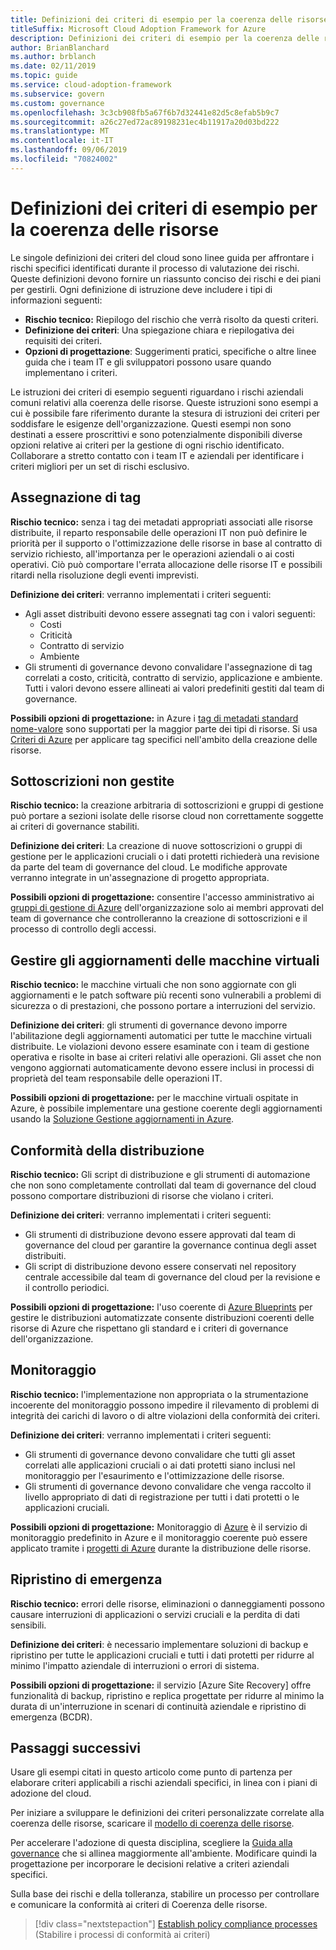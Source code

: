 ```yaml
---
title: Definizioni dei criteri di esempio per la coerenza delle risorse
titleSuffix: Microsoft Cloud Adoption Framework for Azure
description: Definizioni dei criteri di esempio per la coerenza delle risorse
author: BrianBlanchard
ms.author: brblanch
ms.date: 02/11/2019
ms.topic: guide
ms.service: cloud-adoption-framework
ms.subservice: govern
ms.custom: governance
ms.openlocfilehash: 3c3cb908fb5a67f6b7d32441e82d5c8efab5b9c7
ms.sourcegitcommit: a26c27ed72ac89198231ec4b11917a20d03bd222
ms.translationtype: MT
ms.contentlocale: it-IT
ms.lasthandoff: 09/06/2019
ms.locfileid: "70824002"
---
```

# <a name="resource-consistency-sample-policy-statements"></a>Definizioni dei criteri di esempio per la coerenza delle risorse

Le singole definizioni dei criteri del cloud sono linee guida per affrontare i rischi specifici identificati durante il processo di valutazione dei rischi. Queste definizioni devono fornire un riassunto conciso dei rischi e dei piani per gestirli. Ogni definizione di istruzione deve includere i tipi di informazioni seguenti:

- **Rischio tecnico:** Riepilogo del rischio che verrà risolto da questi criteri.
- **Definizione dei criteri**: Una spiegazione chiara e riepilogativa dei requisiti dei criteri.
- **Opzioni di progettazione**: Suggerimenti pratici, specifiche o altre linee guida che i team IT e gli sviluppatori possono usare quando implementano i criteri.

Le istruzioni dei criteri di esempio seguenti riguardano i rischi aziendali comuni relativi alla coerenza delle risorse. Queste istruzioni sono esempi a cui è possibile fare riferimento durante la stesura di istruzioni dei criteri per soddisfare le esigenze dell'organizzazione. Questi esempi non sono destinati a essere proscrittivi e sono potenzialmente disponibili diverse opzioni relative ai criteri per la gestione di ogni rischio identificato. Collaborare a stretto contatto con i team IT e aziendali per identificare i criteri migliori per un set di rischi esclusivo.

## <a name="tagging"></a>Assegnazione di tag

**Rischio tecnico:** senza i tag dei metadati appropriati associati alle risorse distribuite, il reparto responsabile delle operazioni IT non può definire le priorità per il supporto o l'ottimizzazione delle risorse in base al contratto di servizio richiesto, all'importanza per le operazioni aziendali o ai costi operativi. Ciò può comportare l'errata allocazione delle risorse IT e possibili ritardi nella risoluzione degli eventi imprevisti.

**Definizione dei criteri**: verranno implementati i criteri seguenti:

- Agli asset distribuiti devono essere assegnati tag con i valori seguenti:
  - Costi
  - Criticità
  - Contratto di servizio
  - Ambiente
- Gli strumenti di governance devono convalidare l'assegnazione di tag correlati a costo, criticità, contratto di servizio, applicazione e ambiente. Tutti i valori devono essere allineati ai valori predefiniti gestiti dal team di governance.

**Possibili opzioni di progettazione:** in Azure i [tag di metadati standard nome-valore](/azure/azure-resource-manager/resource-group-using-tags) sono supportati per la maggior parte dei tipi di risorse. Si usa [Criteri di Azure](/azure/governance/policy/overview) per applicare tag specifici nell'ambito della creazione delle risorse.

## <a name="ungoverned-subscriptions"></a>Sottoscrizioni non gestite

**Rischio tecnico:** la creazione arbitraria di sottoscrizioni e gruppi di gestione può portare a sezioni isolate delle risorse cloud non correttamente soggette ai criteri di governance stabiliti.

**Definizione dei criteri**: La creazione di nuove sottoscrizioni o gruppi di gestione per le applicazioni cruciali o i dati protetti richiederà una revisione da parte del team di governance del cloud. Le modifiche approvate verranno integrate in un'assegnazione di progetto appropriata.

**Possibili opzioni di progettazione:** consentire l'accesso amministrativo ai [gruppi di gestione di Azure](/azure/governance/management-groups) dell'organizzazione solo ai membri approvati del team di governance che controlleranno la creazione di sottoscrizioni e il processo di controllo degli accessi.

## <a name="manage-updates-to-virtual-machines"></a>Gestire gli aggiornamenti delle macchine virtuali

**Rischio tecnico:** le macchine virtuali che non sono aggiornate con gli aggiornamenti e le patch software più recenti sono vulnerabili a problemi di sicurezza o di prestazioni, che possono portare a interruzioni del servizio.

**Definizione dei criteri**: gli strumenti di governance devono imporre l'abilitazione degli aggiornamenti automatici per tutte le macchine virtuali distribuite. Le violazioni devono essere esaminate con i team di gestione operativa e risolte in base ai criteri relativi alle operazioni. Gli asset che non vengono aggiornati automaticamente devono essere inclusi in processi di proprietà del team responsabile delle operazioni IT.

**Possibili opzioni di progettazione:** per le macchine virtuali ospitate in Azure, è possibile implementare una gestione coerente degli aggiornamenti usando la [Soluzione Gestione aggiornamenti in Azure](/azure/automation/automation-update-management).

## <a name="deployment-compliance"></a>Conformità della distribuzione

**Rischio tecnico:** Gli script di distribuzione e gli strumenti di automazione che non sono completamente controllati dal team di governance del cloud possono comportare distribuzioni di risorse che violano i criteri.

**Definizione dei criteri**: verranno implementati i criteri seguenti:

- Gli strumenti di distribuzione devono essere approvati dal team di governance del cloud per garantire la governance continua degli asset distribuiti.
- Gli script di distribuzione devono essere conservati nel repository centrale accessibile dal team di governance del cloud per la revisione e il controllo periodici.

**Possibili opzioni di progettazione:** l'uso coerente di [Azure Blueprints](/azure/governance/blueprints) per gestire le distribuzioni automatizzate consente distribuzioni coerenti delle risorse di Azure che rispettano gli standard e i criteri di governance dell'organizzazione.

## <a name="monitoring"></a>Monitoraggio

**Rischio tecnico:** l'implementazione non appropriata o la strumentazione incoerente del monitoraggio possono impedire il rilevamento di problemi di integrità dei carichi di lavoro o di altre violazioni della conformità dei criteri.

**Definizione dei criteri**: verranno implementati i criteri seguenti:

- Gli strumenti di governance devono convalidare che tutti gli asset correlati alle applicazioni cruciali o ai dati protetti siano inclusi nel monitoraggio per l'esaurimento e l'ottimizzazione delle risorse.
- Gli strumenti di governance devono convalidare che venga raccolto il livello appropriato di dati di registrazione per tutti i dati protetti o le applicazioni cruciali.

**Possibili opzioni di progettazione:** Monitoraggio di [Azure](/azure/azure-monitor/overview) è il servizio di monitoraggio predefinito in Azure e il monitoraggio coerente può essere applicato tramite i [progetti di Azure](/azure/governance/blueprints) durante la distribuzione delle risorse.

## <a name="disaster-recovery"></a>Ripristino di emergenza

**Rischio tecnico:** errori delle risorse, eliminazioni o danneggiamenti possono causare interruzioni di applicazioni o servizi cruciali e la perdita di dati sensibili.

**Definizione dei criteri**: è necessario implementare soluzioni di backup e ripristino per tutte le applicazioni cruciali e tutti i dati protetti per ridurre al minimo l'impatto aziendale di interruzioni o errori di sistema.

**Possibili opzioni di progettazione:** il servizio [Azure Site Recovery] offre funzionalità di backup, ripristino e replica progettate per ridurre al minimo la durata di un'interruzione in scenari di continuità aziendale e ripristino di emergenza (BCDR).

## <a name="next-steps"></a>Passaggi successivi

Usare gli esempi citati in questo articolo come punto di partenza per elaborare criteri applicabili a rischi aziendali specifici, in linea con i piani di adozione del cloud.

Per iniziare a sviluppare le definizioni dei criteri personalizzate correlate alla coerenza delle risorse, scaricare il [modello di coerenza delle risorse](./template.md).

Per accelerare l'adozione di questa disciplina, scegliere la [Guida alla governance](../journeys/index.md) che si allinea maggiormente all'ambiente. Modificare quindi la progettazione per incorporare le decisioni relative a criteri aziendali specifici.

Sulla base dei rischi e della tolleranza, stabilire un processo per controllare e comunicare la conformità ai criteri di Coerenza delle risorse.

> [!div class="nextstepaction"]
> [Establish policy compliance processes](./compliance-processes.md) (Stabilire i processi di conformità ai criteri)
